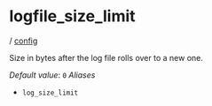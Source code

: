 # logfile_size_limit

/ [config](/reference/server-config/index.md) 

Size in bytes after the log file rolls over to a new one.

*Default value*: `0`
*Aliases*
- `log_size_limit`

